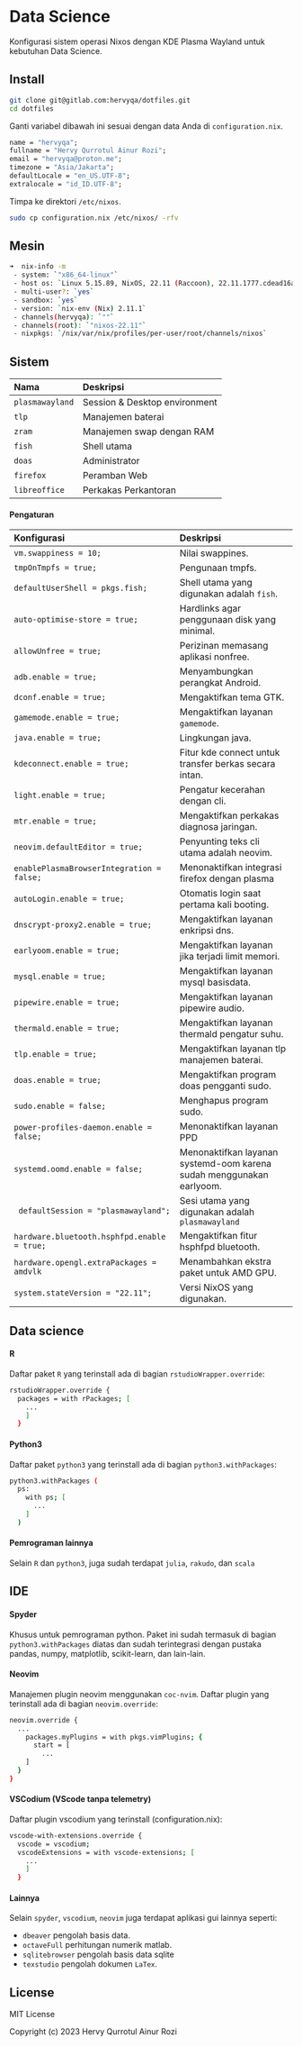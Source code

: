 # Data Science

Konfigurasi sistem operasi Nixos dengan KDE Plasma Wayland untuk kebutuhan Data Science.

## Install

```sh
git clone git@gitlab.com:hervyqa/dotfiles.git
cd dotfiles
```

Ganti variabel dibawah ini sesuai dengan data Anda di `configuration.nix`.

```nix
name = "hervyqa";
fullname = "Hervy Qurrotul Ainur Rozi";
email = "hervyqa@proton.me";
timezone = "Asia/Jakarta";
defaultLocale = "en_US.UTF-8";
extralocale = "id_ID.UTF-8";
```

Timpa ke direktori `/etc/nixos`.

```sh
sudo cp configuration.nix /etc/nixos/ -rfv
```

## Mesin

```sh
➜  nix-info -m
 - system: `"x86_64-linux"`
 - host os: `Linux 5.15.89, NixOS, 22.11 (Raccoon), 22.11.1777.cdead16a444`
 - multi-user?: `yes`
 - sandbox: `yes`
 - version: `nix-env (Nix) 2.11.1`
 - channels(hervyqa): `""`
 - channels(root): `"nixos-22.11"`
 - nixpkgs: `/nix/var/nix/profiles/per-user/root/channels/nixos`
```

## Sistem

| Nama            | Deskripsi                     |
| :-------------- | :---------------------------- |
| `plasmawayland` | Session & Desktop environment |
| `tlp`           | Manajemen baterai             |
| `zram`          | Manajemen swap dengan RAM     |
| `fish`          | Shell utama                   |
| `doas`          | Administrator                 |
| `firefox`       | Peramban Web                  |
| `libreoffice`   | Perkakas Perkantoran          |

#### Pengaturan

| Konfigurasi                                 | Deskripsi                                                            |
| :------------------------------------------ | :------------------------------------------------------------------- |
| `vm.swappiness = 10;`                       | Nilai swappines.                                                     |
| `tmpOnTmpfs = true;`                        | Pengunaan tmpfs.                                                     |
| `defaultUserShell = pkgs.fish;`             | Shell utama yang digunakan adalah `fish`.                            |
| `auto-optimise-store = true;`               | Hardlinks agar penggunaan disk yang minimal.                         |
| `allowUnfree = true;`                       | Perizinan memasang aplikasi nonfree.                                 |
| `adb.enable = true;`                        | Menyambungkan perangkat Android.                                     |
| `dconf.enable = true;`                      | Mengaktifkan tema GTK.                                               |
| `gamemode.enable = true;`                   | Mengaktifkan layanan `gamemode`.                                     |
| `java.enable = true;`                       | Lingkungan java.                                                     |
| `kdeconnect.enable = true;`                 | Fitur kde connect untuk transfer berkas secara intan.                |
| `light.enable = true;`                      | Pengatur kecerahan dengan cli.                                       |
| `mtr.enable = true;`                        | Mengaktifkan perkakas diagnosa jaringan.                             |
| `neovim.defaultEditor = true;`              | Penyunting teks cli utama adalah neovim.                             |
| `enablePlasmaBrowserIntegration = false;`   | Menonaktifkan integrasi firefox dengan plasma                        |
| `autoLogin.enable = true;`                  | Otomatis login saat pertama kali booting.                            |
| `dnscrypt-proxy2.enable = true;`            | Mengaktifkan layanan enkripsi dns.                                   |
| `earlyoom.enable = true;`                   | Mengaktifkan layanan jika terjadi limit memori.                      |
| `mysql.enable = true;`                      | Mengaktifkan layanan mysql basisdata.                                |
| `pipewire.enable = true;`                   | Mengaktifkan layanan pipewire audio.                                 |
| `thermald.enable = true;`                   | Mengaktifkan layanan thermald pengatur suhu.                         |
| `tlp.enable = true;`                        | Mengaktifkan layanan tlp manajemen baterai.                          |
| `doas.enable = true;`                       | Mengaktifkan program doas pengganti sudo.                            |
| `sudo.enable = false;`                      | Menghapus program sudo.                                              |
| `power-profiles-daemon.enable = false;`     | Menonaktifkan layanan PPD                                            |
| `systemd.oomd.enable = false;`              | Menonaktifkan layanan systemd-oom karena sudah menggunakan earlyoom. |
| ` defaultSession = "plasmawayland";`        | Sesi utama yang digunakan adalah `plasmawayland`                     |
| `hardware.bluetooth.hsphfpd.enable = true;` | Mengaktifkan fitur hsphfpd bluetooth.                                |
| `hardware.opengl.extraPackages = amdvlk`    | Menambahkan ekstra paket untuk AMD GPU.                              |
| `system.stateVersion = "22.11";`            | Versi NixOS yang digunakan.                                          |

## Data science

#### R

Daftar paket `R` yang terinstall ada di bagian `rstudioWrapper.override`:

```sh
rstudioWrapper.override {
  packages = with rPackages; [
    ...
    ]
  }
```

#### Python3

Daftar paket `python3` yang terinstall ada di bagian `python3.withPackages`:

```sh
python3.withPackages (
  ps:
    with ps; [
      ...
    ]
  )
```

#### Pemrograman lainnya

Selain `R` dan `python3`, juga sudah terdapat `julia`, `rakudo`, dan `scala`

## IDE

#### Spyder

Khusus untuk pemrograman python. Paket ini sudah termasuk di bagian `python3.withPackages` diatas dan sudah terintegrasi dengan pustaka pandas, numpy, matplotlib, scikit-learn, dan lain-lain.

#### Neovim

Manajemen plugin neovim menggunakan `coc-nvim`. Daftar plugin yang terinstall ada di bagian `neovim.override`:

```sh
neovim.override {
  ...
    packages.myPlugins = with pkgs.vimPlugins; {
      start = [
        ...
    ]
  }
}
```

#### VSCodium (VScode tanpa telemetry)

Daftar plugin vscodium yang terinstall (configuration.nix):

```sh
vscode-with-extensions.override {
  vscode = vscodium;
  vscodeExtensions = with vscode-extensions; [
    ...
    ]
  }
```

#### Lainnya

Selain `spyder`, `vscodium`, `neovim` juga terdapat aplikasi gui lainnya seperti:

- `dbeaver` pengolah basis data.
- `octaveFull` perhitungan numerik matlab.
- `sqlitebrowser` pengolah basis data sqlite
- `texstudio` pengolah dokumen `LaTex`.

## License

MIT License

Copyright (c) 2023 Hervy Qurrotul Ainur Rozi

